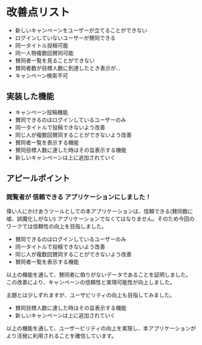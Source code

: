# 改善点リスト
* 新しいキャンペーンをユーザーが立てることができない
* ログインしていないユーザーが賛同できる
* 同一タイトル投稿可能
* 同一人物複数回賛同可能
* 賛同者一覧を見ることができない
* 賛同者数が目標人数に到達したとき表示が…
* キャンペーン検索不可

## 実装した機能
* キャンペーン投稿機能
* 賛同できるのはログインしているユーザーのみ
* 同一タイトルで投稿できないよう改善
* 同じ人が複数回賛同することができないよう改善
* 賛同者一覧を表示する機能
* 賛同目標人数に達した時はその旨表示する機能
* 新しいキャンペーンは上に追加されていく

## アピールポイント
### 閲覧者が __信頼できる__ アプリケーションにしました！
偉い人にかけあうツールとしての本アプリケーションは、信頼できる(賛同数に嘘、誤魔化しがない)
アプリケーションでなくてはなりません。そのため今回のワークでは信頼性の向上を目指しました。

* 賛同できるのはログインしているユーザーのみ
* 同一タイトルで投稿できないよう改善
* 同じ人が複数回賛同することができないよう改善
* 賛同者一覧を表示する機能

以上の機能を通して、賛同者に偽りがないデータであることを証明しました。
この改善により、キャンペーンの信頼性と実現可能性が向上しました。



主題とは少しずれますが、ユーザビリティの向上も目指してみました。
* 賛同目標人数に達した時はその旨表示する機能
* 新しいキャンペーンは上に追加されていく

以上の機能を通して、ユーザービリティの向上を実現し、本アプリケーションがより活発に利用されることを確信しています。

